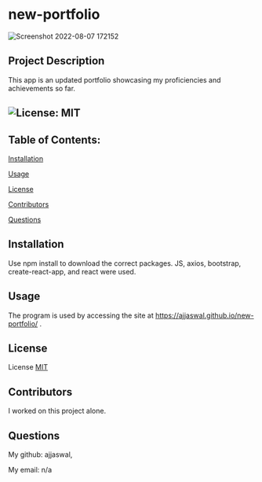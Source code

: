 # new-portfolio

![Screenshot 2022-08-07 172152](https://user-images.githubusercontent.com/102101481/183311392-b725e3ef-561c-4759-b22c-10563d3e31f2.png)

##  Project Description
This app is an updated portfolio showcasing my proficiencies and achievements so far. 


## ![License: MIT](https://img.shields.io/badge/License-MIT-yellow.svg)
  
  ## Table of Contents:

  [Installation](#installation)

  [Usage](#usage)

  [License](#license)

  [Contributors](#contributors)

  [Questions](#questions)
  
  ## Installation
  Use npm install to download the correct packages. JS, axios, bootstrap, create-react-app, and react were used. 
  
  ## Usage
  The program is used by accessing the site at https://ajjaswal.github.io/new-portfolio/ .  
  
  ## License

  License [MIT](https://choosealicense.com/licenses/mit/)
  
  ## Contributors
  I worked on this project alone.
  
  ## Questions
  My github: ajjaswal,
  
  My email: n/a